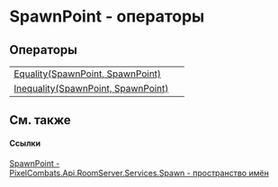 # SpawnPoint - операторы




## Операторы
<table>
<tr>
<td><a href="21519d72-8771-82e3-7ae8-fe5b570239d3">Equality(SpawnPoint, SpawnPoint)</a></td>
<td> </td></tr>
<tr>
<td><a href="46938d32-fe53-7c5a-6ba8-2c25778f2f8b">Inequality(SpawnPoint, SpawnPoint)</a></td>
<td> </td></tr>
</table>

## См. также


#### Ссылки
<a href="f65aab51-de32-e872-5f74-c94b3bd33d2b">SpawnPoint - </a>  
<a href="0971793b-47eb-58b2-d7a8-6c570042d7d9">PixelCombats.Api.RoomServer.Services.Spawn - пространство имён</a>  
